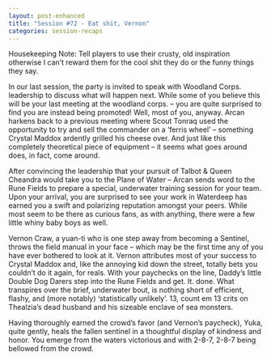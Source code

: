```yaml
---
layout: post-enhanced
title: "Session #72 - Eat shit, Vernon"
categories: session-recaps
---
```


Housekeeping Note: Tell players to use their crusty, old inspiration otherwise I can’t reward them for the cool shit they do or the funny things they say.

In our last session, the party is invited to speak with Woodland Corps. leadership to discuss what will happen next. While some of you believe this will be your last meeting at the woodland corps. – you are quite surprised to find you are instead being promoted! Well, most of you, anyway. Arcan harkens back to a previous meeting where Scout Tonraq used the opportunity to try and sell the commander on a ‘ferris wheel’ – something Crystal Maddox ardently grilled his cheese over. And just like this completely theoretical piece of equipment – it seems what goes around does, in fact, come around.

After convincing the leadership that your pursuit of Talbot & Queen Cheandra would take you to the Plane of Water – Arcan sends word to the Rune Fields to prepare a special, underwater training session for your team. Upon your arrival, you are surprised to see your work in Waterdeep has earned you a swift and polarizing reputation amongst your peers. While most seem to be there as curious fans, as with anything, there were a few little whiny baby boys as well.

Vernon Craw, a yuan-ti who is one step away from becoming a Sentinel, throws the field manual in your face – which may be the first time any of you have ever bothered to look at it. Vernon attributes most of your success to Crystal Maddox and, like the annoying kid down the street, totally bets you couldn’t do it again, for reals. With your paychecks on the line, Daddy’s little Double Dog Darers step into the Rune Fields and get. It. done. What transpires over the brief, underwater bout, is nothing short of efficient, flashy, and (more notably) ‘statistically unlikely’. 13, count em 13 crits on Thealzia’s dead husband and his sizeable enclave of sea monsters.

Having thoroughly earned the crowd’s favor (and Vernon’s paycheck), Yuka, quite gently, heals the fallen sentinel in a thoughtful display of kindness and honor. You emerge from the waters victorious  and with 2-8-7, 2-8-7 being bellowed from the crowd.
